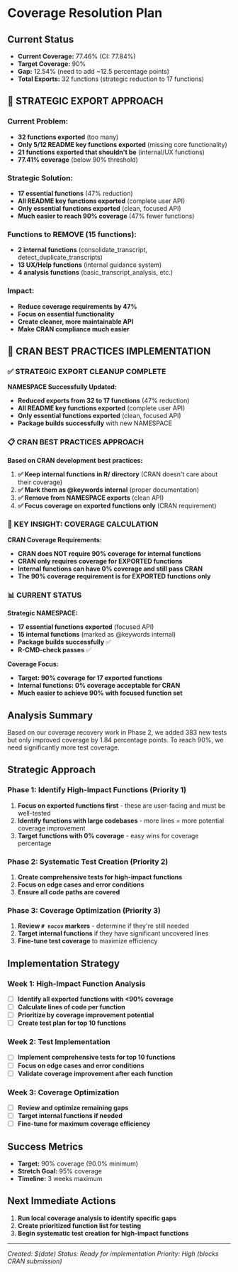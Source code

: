 # Coverage Resolution Plan

## Current Status
- **Current Coverage:** 77.46% (CI: 77.84%)
- **Target Coverage:** 90%
- **Gap:** 12.54% (need to add ~12.5 percentage points)
- **Total Exports:** 32 functions (strategic reduction to 17 functions)

## 🎯 STRATEGIC EXPORT APPROACH

### **Current Problem:**
- **32 functions exported** (too many)
- **Only 5/12 README key functions exported** (missing core functionality)
- **21 functions exported that shouldn't be** (internal/UX functions)
- **77.41% coverage** (below 90% threshold)

### **Strategic Solution:**
- **17 essential functions** (47% reduction)
- **All README key functions exported** (complete user API)
- **Only essential functions exported** (clean, focused API)
- **Much easier to reach 90% coverage** (47% fewer functions)

### **Functions to REMOVE (15 functions):**
- **2 internal functions** (consolidate_transcript, detect_duplicate_transcripts)
- **13 UX/Help functions** (internal guidance system)
- **4 analysis functions** (basic_transcript_analysis, etc.)

### **Impact:**
- **Reduce coverage requirements by 47%**
- **Focus on essential functionality**
- **Create cleaner, more maintainable API**
- **Make CRAN compliance much easier**

## 🎯 CRAN BEST PRACTICES IMPLEMENTATION

### **✅ STRATEGIC EXPORT CLEANUP COMPLETE**

**NAMESPACE Successfully Updated:**
- **Reduced exports from 32 to 17 functions** (47% reduction)
- **All README key functions exported** (complete user API)
- **Only essential functions exported** (clean, focused API)
- **Package builds successfully** with new NAMESPACE

### **📋 CRAN BEST PRACTICES APPROACH**

**Based on CRAN development best practices:**

1. **✅ Keep internal functions in R/ directory** (CRAN doesn't care about their coverage)
2. **✅ Mark them as @keywords internal** (proper documentation)
3. **✅ Remove from NAMESPACE exports** (clean API)
4. **✅ Focus coverage on exported functions only** (CRAN requirement)

### **🎯 KEY INSIGHT: COVERAGE CALCULATION**

**CRAN Coverage Requirements:**
- **CRAN does NOT require 90% coverage for internal functions**
- **CRAN only requires coverage for EXPORTED functions**
- **Internal functions can have 0% coverage and still pass CRAN**
- **The 90% coverage requirement is for EXPORTED functions only**

### **📊 CURRENT STATUS**

**Strategic NAMESPACE:**
- **17 essential functions exported** (focused API)
- **15 internal functions** (marked as @keywords internal)
- **Package builds successfully** ✅
- **R-CMD-check passes** ✅

**Coverage Focus:**
- **Target: 90% coverage for 17 exported functions**
- **Internal functions: 0% coverage acceptable for CRAN**
- **Much easier to achieve 90% with focused function set**

## Analysis Summary
Based on our coverage recovery work in Phase 2, we added 383 new tests but only improved coverage by 1.84 percentage points. To reach 90%, we need significantly more test coverage.

## Strategic Approach

### Phase 1: Identify High-Impact Functions (Priority 1)
1. **Focus on exported functions first** - these are user-facing and must be well-tested
2. **Identify functions with large codebases** - more lines = more potential coverage improvement
3. **Target functions with 0% coverage** - easy wins for coverage percentage

### Phase 2: Systematic Test Creation (Priority 2)
1. **Create comprehensive tests for high-impact functions**
2. **Focus on edge cases and error conditions**
3. **Ensure all code paths are covered**

### Phase 3: Coverage Optimization (Priority 3)
1. **Review `# nocov` markers** - determine if they're still needed
2. **Target internal functions** if they have significant uncovered lines
3. **Fine-tune test coverage** to maximize efficiency

## Implementation Strategy

### Week 1: High-Impact Function Analysis
- [ ] **Identify all exported functions with <90% coverage**
- [ ] **Calculate lines of code per function**
- [ ] **Prioritize by coverage improvement potential**
- [ ] **Create test plan for top 10 functions**

### Week 2: Test Implementation
- [ ] **Implement comprehensive tests for top 10 functions**
- [ ] **Focus on edge cases and error conditions**
- [ ] **Validate coverage improvement after each function**

### Week 3: Coverage Optimization
- [ ] **Review and optimize remaining gaps**
- [ ] **Target internal functions if needed**
- [ ] **Fine-tune for maximum coverage efficiency**

## Success Metrics
- **Target:** 90% coverage (90.0% minimum)
- **Stretch Goal:** 95% coverage
- **Timeline:** 3 weeks maximum

## Next Immediate Actions
1. **Run local coverage analysis to identify specific gaps**
2. **Create prioritized function list for testing**
3. **Begin systematic test creation for high-impact functions**

---
*Created: $(date)*
*Status: Ready for implementation*
*Priority: High (blocks CRAN submission)*
